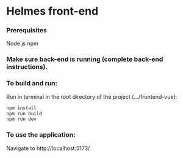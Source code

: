 # Helmes front-end

### Prerequisites

Node.js
npm

### Make sure back-end is running (complete back-end instructions).

### To build and run:

Run in terminal in the root directory of the project (.../frontend-vue):

```sh
npm install
npm run build
npm run dev
```

### To use the application:

Navigate to http://localhost:5173/
